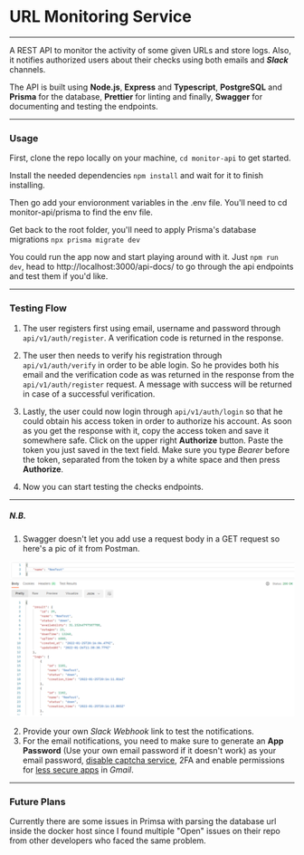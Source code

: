 # URL Monitoring Service
---
A REST API to monitor the activity of some given URLs and store logs. Also, it notifies authorized users about their checks using both emails and ***Slack*** channels.

The API is built using **Node.js**, **Express** and **Typescript**, **PostgreSQL** and **Prisma** for the database, **Prettier** for linting and finally, **Swagger** for documenting and testing the endpoints.

---
### Usage

First, clone the repo locally on your machine, `cd monitor-api` to get started.

Install the needed dependencies `npm install` and wait for it to finish installing.

Then go add your envioronment variables in the .env file. You'll need to cd monitor-api/prisma to find the env file. 

Get back to the root folder, you'll need to apply Prisma's database migrations `npx prisma migrate dev`

You could run the app now and start playing around with it. Just `npm run dev`, head to http://localhost:3000/api-docs/ to go through the api endpoints and test them if you'd like.

---

### Testing Flow

1. The user registers first using email, username and password through `api/v1/auth/register`. A verification code is returned in the response.
   
2. The user then needs to verify his registration through `api/v1/auth/verify` in order to be able login. So he provides both his email and the verification code as was returned in the response from the `api/v1/auth/register` request. A message with success will be returned in case of a successful verification.
   
3. Lastly, the user could now login through `api/v1/auth/login` so that he could obtain his access token in order to authorize his account. As soon as you get the response with it, copy the access token and save it somewhere safe. Click on the upper right **Authorize** button. Paste the token you just saved in the text field. Make sure you type *Bearer* before the token, separated from the token by a white space and then press **Authorize**.

4. Now you can start testing the checks endpoints.

---
##### N.B.

1. Swagger doesn't let you add use a request body in a GET request so here's a pic of it from Postman.

![](getreport-postman.png)

2. Provide your own *Slack Webhook* link to test the notifications.
3. For the email notifications, you need to make sure to generate an **App Password** (Use your own email password if it doesn't work) as your email password, [disable captcha service](https://accounts.google.com/b/0/DisplayUnlockCaptcha), 2FA and enable permissions for [less secure apps](https://www.google.com/settings/security/lesssecureapps) in *Gmail*. 

---
### Future Plans

Currently there are some issues in Primsa with parsing the database url inside the docker host since I found multiple "Open" issues on their repo from other developers who faced the same problem.